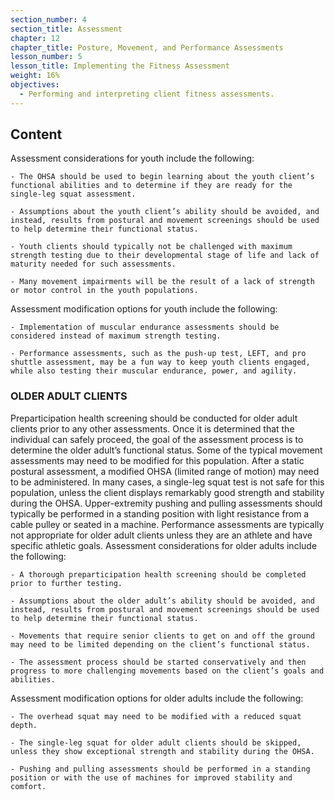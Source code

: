 ```yaml
---
section_number: 4
section_title: Assessment
chapter: 12
chapter_title: Posture, Movement, and Performance Assessments
lesson_number: 5
lesson_title: Implementing the Fitness Assessment
weight: 16%
objectives:
  - Performing and interpreting client fitness assessments.
---
```


## Content
Assessment considerations for youth include the following:

	- The OHSA should be used to begin learning about the youth client’s functional abilities and to determine if they are ready for the single-leg squat assessment.

	- Assumptions about the youth client’s ability should be avoided, and instead, results from postural and movement screenings should be used to help determine their functional status.

	- Youth clients should typically not be challenged with maximum strength testing due to their developmental stage of life and lack of maturity needed for such assessments.

	- Many movement impairments will be the result of a lack of strength or motor control in the youth populations.

Assessment modification options for youth include the following:

	- Implementation of muscular endurance assessments should be considered instead of maximum strength testing.

	- Performance assessments, such as the push-up test, LEFT, and pro shuttle assessment, may be a fun way to keep youth clients engaged, while also testing their muscular endurance, power, and agility.

### OLDER ADULT CLIENTS

Preparticipation health screening should be conducted for older adult clients prior to any other assessments. Once it is determined that the individual can safely proceed, the goal of the assessment process is to determine the older adult’s functional status. Some of the typical movement assessments may need to be modified for this population. After a static postural assessment, a modified OHSA (limited range of motion) may need to be administered. In many cases, a single-leg squat test is not safe for this population, unless the client displays remarkably good strength and stability during the OHSA. Upper-extremity pushing and pulling assessments should typically be performed in a standing position with light resistance from a cable pulley or seated in a machine. Performance assessments are typically not appropriate for older adult clients unless they are an athlete and have specific athletic goals. Assessment considerations for older adults include the following:

	- A thorough preparticipation health screening should be completed prior to further testing.

	- Assumptions about the older adult’s ability should be avoided, and instead, results from postural and movement screenings should be used to help determine their functional status.

	- Movements that require senior clients to get on and off the ground may need to be limited depending on the client’s functional status.

	- The assessment process should be started conservatively and then progress to more challenging movements based on the client’s goals and abilities.

Assessment modification options for older adults include the following:

	- The overhead squat may need to be modified with a reduced squat depth.

	- The single-leg squat for older adult clients should be skipped, unless they show exceptional strength and stability during the OHSA.

	- Pushing and pulling assessments should be performed in a standing position or with the use of machines for improved stability and comfort.